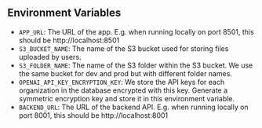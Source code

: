 ## Environment Variables

- `APP_URL`: The URL of the app. E.g. when running locally on port 8501, this should be http://localhost:8501
- `S3_BUCKET_NAME`: The name of the S3 bucket used for storing files uploaded by users.
- `S3_FOLDER_NAME`: The name of the S3 folder within the S3 bucket. We use the same bucket for dev and prod but with different folder names.
- `OPENAI_API_KEY_ENCRYPTION_KEY`: We store the API keys for each organization in the database encrypted with this key. Generate a symmetric encryption key and store it in this environment variable.
- `BACKEND_URL`: The URL of the backend API. E.g. when running locally on port 8001, this should be http://localhost:8001